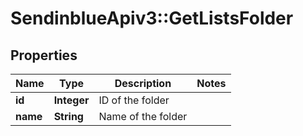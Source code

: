 # SendinblueApiv3::GetListsFolder

## Properties
Name | Type | Description | Notes
------------ | ------------- | ------------- | -------------
**id** | **Integer** | ID of the folder | 
**name** | **String** | Name of the folder | 


